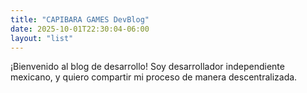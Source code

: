 ```yaml
---
title: "CAPIBARA GAMES DevBlog"
date: 2025-10-01T22:30:04-06:00
layout: "list"
---
```


¡Bienvenido al blog de desarrollo! Soy desarrollador independiente mexicano, y quiero compartir mi proceso de manera descentralizada.
